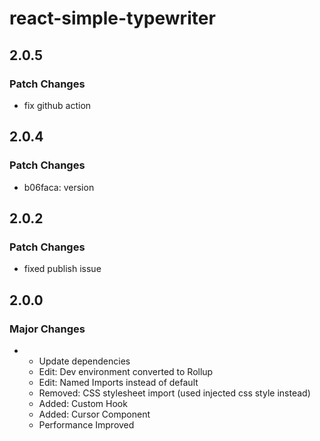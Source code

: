 # react-simple-typewriter

## 2.0.5

### Patch Changes

- fix github action

## 2.0.4

### Patch Changes

- b06faca: version

## 2.0.2

### Patch Changes

- fixed publish issue

## 2.0.0

### Major Changes

- - Update dependencies
  - Edit: Dev environment converted to Rollup
  - Edit: Named Imports instead of default
  - Removed: CSS stylesheet import (used injected css style instead)
  - Added: Custom Hook
  - Added: Cursor Component
  - Performance Improved
